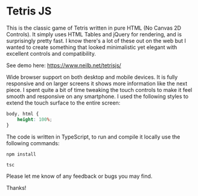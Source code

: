 # Tetris JS
This is the classic game of Tetris written in pure HTML (No Canvas 2D Controls). It simply uses HTML Tables and jQuery for rendering, and is surprisingly pretty fast. I know there's a lot of these out on the web but I wanted to create something that looked minimalistic yet elegant with excellent controls and compatibility.

See demo here: https://www.neilb.net/tetrisjs/

Wide browser support on both desktop and mobile devices. It is fully responsive and on larger screens it shows more information like the next piece. I spent quite a bit of time tweaking the touch controls to make it feel smooth and responsive on any smartphone. I used the following styles to extend the touch surface to the entire screen:

```css
body, html {
    height: 100%;
}
```

The code is written in TypeScript, to run and compile it locally use the following commands:

`npm install`

`tsc`

Please let me know of any feedback or bugs you may find.

Thanks!